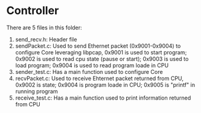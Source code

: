 # Controller
There are 5 files in this folder:
1) send_recv.h:     Header file
2) sendPacket.c:    Used to send Ethernet packet (0x9001-0x9004) 
                    to configure Core leveraging libpcap, 0x9001
                    is used to start program; 0x9002 is used to 
                    read cpu state (pause or start); 0x9003 is
                    used to load program; 0x9004 is used to read
                    program loade in CPU
3) sender_test.c:   Has a main function used to configure Core
4) recvPacket.c:    Used to receive Ehternet packet returned from
                    CPU, 0x9002 is state; 0x9004 is program loade 
                    in CPU; 0x9005 is "printf" in running program
5) receive_test.c:  Has a main function used to print information
                    returned from CPU
